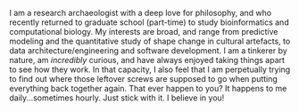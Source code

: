 I am a research archaeologist with a deep love for philosophy, and who recently returned to graduate school (part-time) to study bioinformatics and computational biology. My interests are broad, and range from predictive modeling and the quantitative study of shape change in cultural artefacts, to data architecture/engineering and software development. I am a tinkerer by nature, am _incredibly_ curious, and have always enjoyed taking things apart to see how they work. In that capacity, I also feel that I am perpetually trying to find out where those leftover screws are supposed to go when putting everything back together again. That ever happen to you? It happens to me daily...sometimes hourly. Just stick with it. I believe in you!

